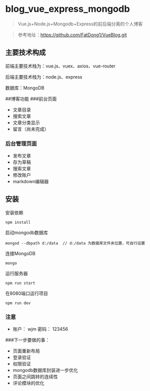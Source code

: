 # blog_vue_express_mongodb

> Vue.js+Node.js+Mongodb+Express的前后端分离的个人博客

> 参考地址：https://github.com/FatDong1/VueBlog.git


## 主要技术构成
前端主要技术栈为：vue.js、vuex、axios、vue-router

后端主要技术栈为：node.js、express

数据库：MongoDB

##博客功能
###前台页面
- 文章目录
- 搜索文章
- 文章分类显示
- 留言（尚未完成）
### 后台管理页面
- 发布文章
- 存为草稿
- 搜索文章
- 修改账户
- markdown编辑器


## 安装
安装依赖
```
npm install
```
启动mongodb数据库
```
mongod --dbpath d:/data  // d:/data 为数据库文件夹位置，可自行设置
```
连接MongoDB
```
mongo
```
运行服务器
```
npm run start
```
在8080端口运行项目
```
npm run dev
```
### 注意
- 账户： wjm   密码： 123456

###下一步要做的事：
- 页面重新布局
- 登录验证
- 权限验证
- mongodb数据库封装进一步优化
- 页面之间跳转的连续性
- 评论模块的优化
